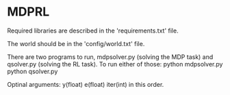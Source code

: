 # MDPRL

Required libraries are described in the 'requirements.txt' file.

The world should be in the 'config/world.txt' file.

There are two programs to run, mdpsolver.py (solving the MDP task) and qsolver.py (solving the RL task).
To run either of those:
python mdpsolver.py 
python qsolver.py

Optinal arguments: y(float) e(float) iter(int) in this order. 
